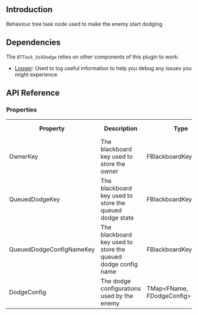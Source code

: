 ## Introduction
Behaviour tree task node used to make the enemy start dodging

## Dependencies
The <code>BTTask_UskDodge</code> relies on other components of this plugin to work:
<ul>
	<li><a href="../logger">Logger</a>: Used to log useful information to help you debug any issues you might experience</li>
</ul>

## API Reference
### Properties
<table>
	<tr>
		<th>Property</th>
		<th>Description</th>
		<th>Type</th>
		<th>Default Value</th>
	</tr>
	<tr>
		<td>OwnerKey</td>
		<td>The blackboard key used to store the owner</td>
		<td>FBlackboardKeySelector</td>
		<td></td>
	</tr>
	<tr>
		<td>QueuedDodgeKey</td>
		<td>The blackboard key used to store the queued dodge state</td>
		<td>FBlackboardKeySelector</td>
		<td></td>
	</tr>
	<tr>
		<td>QueuedDodgeConfigNameKey</td>
		<td>The blackboard key used to store the queued dodge config name</td>
		<td>FBlackboardKeySelector</td>
		<td></td>
	</tr>
	<tr>
		<td>DodgeConfig</td>
		<td>The dodge configurations used by the enemy</td>
		<td>TMap&lt;FName, FDodgeConfig&gt;</td>
		<td></td>
	</tr>
</table>
